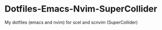 # Dotfiles-Emacs-Nvim-SuperCollider
My dotfiles (emacs and nvim) for scel and scnvim (SuperCollider)
